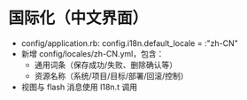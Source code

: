 # 国际化（中文界面）

- config/application.rb: config.i18n.default_locale = :"zh-CN"
- 新增 config/locales/zh-CN.yml，包含：
  - 通用词条（保存成功/失败、删除确认等）
  - 资源名称（系统/项目/目标/部署/回滚/控制）
- 视图与 flash 消息使用 I18n.t 调用